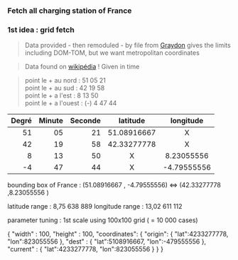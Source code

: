 ### Fetch all charging station of France

### 1st idea : grid fetch
>   Data provided - then remoduled - by file from [Graydon](https://gist.github.com/graydon/11198540)
>   gives the limits including DOM-TOM, but we want metropolitan coordinates 


>   Data found on [wikipédia](https://fr.wikipedia.org/wiki/Liste_de_points_extr%C3%AAmes_de_la_France)
>  ! Given in time

> point le + au nord : 51 05 21  
> point le + au sud : 42 19 58  
> point le + a l'est : 8 13 50  
> point le + a l'ouest : (-) 4 47 44

| Degré | Minute | Seconde |  latitude   |  longitude  |
|------:|-------:|--------:|:-----------:|:-----------:|
|    51 |     05 |      21 | 51.08916667 |      X      |
|    42 |     19 |      58 | 42.33277778 |      X      |
|     8 |     13 |      50 |      X      | 8.23055556  |
|    -4 |     47 |      44 |      X      | -4.79555556 |

bounding box of France : (51.08916667 , -4.79555556) <=> (42.33277778 ,8.23055556 )

latitude range : 8,75 638 889
longitude range  : 13,02 611 112

parameter tuning : 1st scale using 100x100 grid ( = 10 000 cases)







{
    "width" : 100,
    "height" : 100,
    "coordinates": {
        "origin": {
            "lat":4233277778,
            "lon":823055556
        },
        "dest" : {
            "lat":5108916667,
            "lon":-479555556
        },
        "current" : {
            "lat":4233277778,
            "lon":823055556
        }
    }
}

